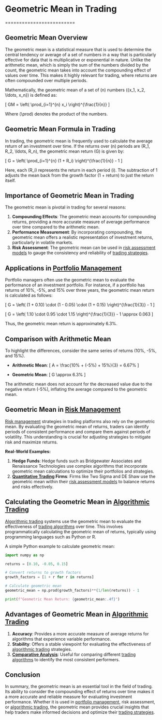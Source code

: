 # Geometric Mean in Trading
=========================

Geometric Mean Overview
------------------------
The geometric mean is a statistical measure that is used to determine the central tendency or average of a set of numbers in a way that is particularly effective for data that is multiplicative or exponential in nature. Unlike the arithmetic mean, which is simply the sum of the numbers divided by the count, the geometric mean takes into account the compounding effect of values over time. This makes it highly relevant for trading, where returns are often compounded over multiple periods.

Mathematically, the geometric mean of a set of \(n\) numbers \(\{x_1, x_2, \ldots, x_n\}\) is defined as:

\[
GM = \left( \prod_{i=1}^{n} x_i \right)^{\frac{1}{n}}
\]

Where \(\prod\) denotes the product of the numbers.

Geometric Mean Formula in Trading
---------------------------------
In trading, the geometric mean is frequently used to calculate the average return of an investment over time. If the returns over \(n\) periods are \(R_1, R_2, \ldots, R_n\), the geometric mean return \(G\) is given by:

\[
G = \left( \prod_{i=1}^{n} (1 + R_i) \right)^{\frac{1}{n}} - 1
\]

Here, each \(R_i\) represents the return in each period \(i\). The subtraction of 1 adjusts the mean back from the growth factor (1 + return) to just the return itself.

Importance of Geometric Mean in Trading
---------------------------------------
The geometric mean is pivotal in trading for several reasons:

1. **Compounding Effects**: The geometric mean accounts for compounding returns, providing a more accurate measure of average performance over time compared to the arithmetic mean.
2. **Performance Measurement**: By incorporating compounding, the geometric mean offers a realistic representation of investment returns, particularly in volatile markets.
3. **Risk Assessment**: The geometric mean can be used in [risk assessment models](../r/risk_assessment_models.md) to gauge the consistency and reliability of [trading strategies](../t/trading_strategies.md).

Applications in [Portfolio Management](../p/portfolio_management.md)
------------------------------------
Portfolio managers often use the geometric mean to evaluate the performance of an investment portfolio. For instance, if a portfolio has returns of 10%, -5%, and 15% over three years, the geometric mean return is calculated as follows:

\[
G = \left( (1 + 0.10) \cdot (1 - 0.05) \cdot (1 + 0.15) \right)^{\frac{1}{3}} - 1
\]

\[
G = \left( 1.10 \cdot 0.95 \cdot 1.15 \right)^{\frac{1}{3}} - 1 \approx 0.063
\]

Thus, the geometric mean return is approximately 6.3%.

Comparison with Arithmetic Mean
-------------------------------
To highlight the differences, consider the same series of returns (10%, -5%, and 15%).

- **Arithmetic Mean**: 
\[
A = \frac{10\% + (-5\%) + 15\%}{3} = 6.67\%
\]

- **Geometric Mean**:
\[
G \approx 6.3\%
\]

The arithmetic mean does not account for the decreased value due to the negative return (-5%), inflating the average compared to the geometric mean.

Geometric Mean in [Risk Management](../r/risk_management.md)
---------------------------------
[Risk management](../r/risk_management.md) strategies in trading platforms also rely on the geometric mean. By evaluating the geometric mean of returns, traders can identify periods of consistent performance and compare them against periods of volatility. This understanding is crucial for adjusting strategies to mitigate risk and maximize returns.

**Real-World Examples:**

1. **Hedge Funds**: Hedge funds such as Bridgewater Associates and Renaissance Technologies use complex algorithms that incorporate geometric mean calculations to optimize their portfolios and strategies.
2. **[Quantitative Trading](../q/quantitative_trading.md) Firms**: Firms like Two Sigma and DE Shaw use the geometric mean within their [risk assessment models](../r/risk_assessment_models.md) to balance returns and risks effectively.

Calculating the Geometric Mean in [Algorithmic Trading](../a/algorithmic_trading.md)
-----------------------------------------------------
[Algorithmic trading](../a/algorithmic_trading.md) systems use the geometric mean to evaluate the effectiveness of [trading algorithms](../t/trading_algorithms.md) over time. This involves programmatically calculating the geometric mean of returns, typically using programming languages such as Python or R.

A simple Python example to calculate geometric mean:

```python
import numpy as np

returns = [0.10, -0.05, 0.15]

# Convert returns to growth factors
growth_factors = [1 + r for r in returns]

# Calculate geometric mean
geometric_mean = np.prod(growth_factors)**(1/len(returns)) - 1

print(f"Geometric Mean Return: {geometric_mean:.4f}")
```

Advantages of Geometric Mean in [Algorithmic Trading](../a/algorithmic_trading.md)
---------------------------------------------------
1. **Accuracy**: Provides a more accurate measure of average returns for algorithms that experience variable performance.
2. **Stability**: Offers a stable viewpoint for evaluating the effectiveness of [algorithmic trading](../a/algorithmic_trading.md) strategies.
3. **[Comparative Analysis](../c/comparative_analysis.md)**: Useful for comparing different [trading algorithms](../t/trading_algorithms.md) to identify the most consistent performers.

Conclusion
----------
In summary, the geometric mean is an essential tool in the field of trading. Its ability to consider the compounding effect of returns over time makes it a more accurate and reliable measure for evaluating investment performance. Whether it is used in [portfolio management](../p/portfolio_management.md), risk assessment, or [algorithmic trading](../a/algorithmic_trading.md), the geometric mean provides crucial insights that help traders make informed decisions and optimize their [trading strategies](../t/trading_strategies.md).
